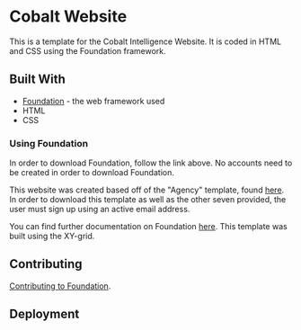 # Cobalt Website
This is a template for the Cobalt Intelligence Website. It is coded in HTML and CSS using the Foundation framework. 

## Built With 

* [Foundation](https://foundation.zurb.com/sites.html) - the web framework used
* HTML
* CSS

### Using Foundation
In order to download Foundation, follow the link above. No accounts need to be created in order to download Foundation. 

This website was created based off of the "Agency" template, found [here](https://foundation.zurb.com/templates.html). In order to download this template as well as the other seven provided, the user must sign up using an active email address. 

You can find further documentation on Foundation [here](https://foundation.zurb.com/sites/docs/). This template was built using the XY-grid.

## Contributing
[Contributing to Foundation](https://github.com/zurb/foundation-sites/blob/develop/CONTRIBUTING.md).

## Deployment